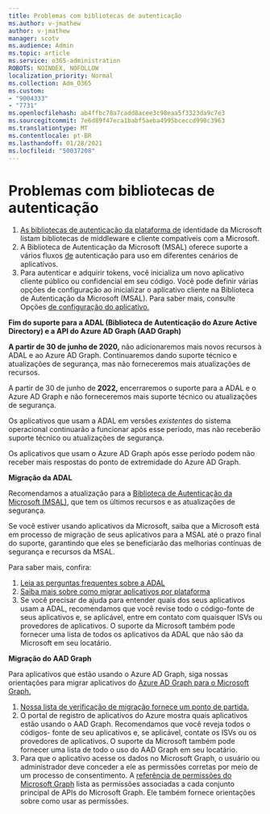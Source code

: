 ```yaml
---
title: Problemas com bibliotecas de autenticação
ms.author: v-jmathew
author: v-jmathew
manager: scotv
ms.audience: Admin
ms.topic: article
ms.service: o365-administration
ROBOTS: NOINDEX, NOFOLLOW
localization_priority: Normal
ms.collection: Adm_O365
ms.custom:
- "9004333"
- "7731"
ms.openlocfilehash: ab4ffbc78a7cadd8acee3c98eaa5f3323da9c7e3
ms.sourcegitcommit: 7e6d89f47eca1babf5aeba4995bceccd990c3963
ms.translationtype: MT
ms.contentlocale: pt-BR
ms.lasthandoff: 01/28/2021
ms.locfileid: "50037208"
---
```

# <a name="issues-with-authentication-libraries"></a>Problemas com bibliotecas de autenticação

1. [As bibliotecas de autenticação da plataforma de](https://docs.microsoft.com/azure/active-directory/develop/reference-v2-libraries) identidade da Microsoft listam bibliotecas de middleware e cliente compatíveis com a Microsoft.
2. A Biblioteca de Autenticação da Microsoft (MSAL) oferece suporte a vários fluxos [de](https://docs.microsoft.com/azure/active-directory/develop/msal-authentication-flows) autenticação para uso em diferentes cenários de aplicativos.
3. Para autenticar e adquirir tokens, você inicializa um novo aplicativo cliente público ou confidencial em seu código. Você pode definir várias opções de configuração ao inicializar o aplicativo cliente na Biblioteca de Autenticação da Microsoft (MSAL). Para saber mais, consulte Opções [de configuração do aplicativo.](https://docs.microsoft.com/azure/active-directory/develop/msal-client-application-configuration)

**Fim do suporte para a ADAL (Biblioteca de Autenticação do Azure Active Directory) e a API do Azure AD Graph (AAD Graph)**

**A partir de 30 de junho de 2020,** não adicionaremos mais novos recursos à ADAL e ao Azure AD Graph. Continuaremos dando suporte técnico e atualizações de segurança, mas não forneceremos mais atualizações de recursos.

A partir de 30 de junho de **2022,** encerraremos o suporte para a ADAL e o Azure AD Graph e não forneceremos mais suporte técnico ou atualizações de segurança.

Os aplicativos que usam a ADAL em versões *existentes* do sistema operacional continuarão a funcionar após esse período, mas não receberão suporte técnico ou atualizações de segurança.

Os aplicativos que usam o Azure AD Graph após esse período podem não receber mais respostas do ponto de extremidade do Azure AD Graph.

**Migração da ADAL**

Recomendamos a atualização para a [Biblioteca de Autenticação da Microsoft (MSAL)](https://docs.microsoft.com/azure/active-directory/develop/v2-overview), que tem os últimos recursos e as atualizações de segurança.

Se você estiver usando aplicativos da Microsoft, saiba que a Microsoft está em processo de migração de seus aplicativos para a MSAL até o prazo final do suporte, garantindo que eles se beneficiarão das melhorias contínuas de segurança e recursos da MSAL.

Para saber mais, confira:

1. [Leia as perguntas frequentes sobre a ADAL](https://docs.microsoft.com/azure/active-directory/develop/msal-migration#frequently-asked-questions-faq)
2. [Saiba mais sobre como migrar aplicativos por plataforma](https://docs.microsoft.com/azure/active-directory/develop/msal-migration#frequently-asked-questions-faq)
3. Se você precisar de ajuda para entender quais dos seus aplicativos usam a ADAL, recomendamos que você revise todo o código-fonte de seus aplicativos e, se aplicável, entre em contato com quaisquer ISVs ou provedores de aplicativos. O suporte da Microsoft também pode fornecer uma lista de todos os aplicativos da ADAL que não são da Microsoft em seu locatário.

**Migração do AAD Graph**

Para aplicativos que estão usando o Azure AD Graph, siga nossas orientações para migrar aplicativos do [Azure AD Graph para o Microsoft Graph.](https://docs.microsoft.com/graph/migrate-azure-ad-graph-overview)

1. [Nossa lista de verificação de migração fornece um ponto de partida.](https://docs.microsoft.com/graph/migrate-azure-ad-graph-planning-checklist)
2. O portal de registro de aplicativos do Azure mostra quais aplicativos estão usando o AAD Graph. Recomendamos que você reveja todos o códigos- fonte de seu aplicativos e, se aplicável, contate os ISVs ou os provedores de aplicativos. O suporte da Microsoft também pode fornecer uma lista de todo o uso do AAD Graph em seu locatário.
3. Para que o aplicativo acesse os dados no Microsoft Graph, o usuário ou administrador deve conceder a ele as permissões corretas por meio de um processo de consentimento. A [referência de permissões do Microsoft Graph](https://docs.microsoft.com/graph/permissions-reference) lista as permissões associadas a cada conjunto principal de APIs do Microsoft Graph. Ele também fornece orientações sobre como usar as permissões.
